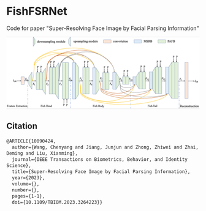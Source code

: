 # FishFSRNet
Code for paper "Super-Resolving Face Image by Facial Parsing Information"

![image](https://github.com/wcy-cs/FishFSRNet/blob/main/fishfsrnet.png)

## Citation 
```
@ARTICLE{10090424,
  author={Wang, Chenyang and Jiang, Junjun and Zhong, Zhiwei and Zhai, Deming and Liu, Xianming},
  journal={IEEE Transactions on Biometrics, Behavior, and Identity Science}, 
  title={Super-Resolving Face Image by Facial Parsing Information}, 
  year={2023},
  volume={},
  number={},
  pages={1-1},
  doi={10.1109/TBIOM.2023.3264223}}
```
 
